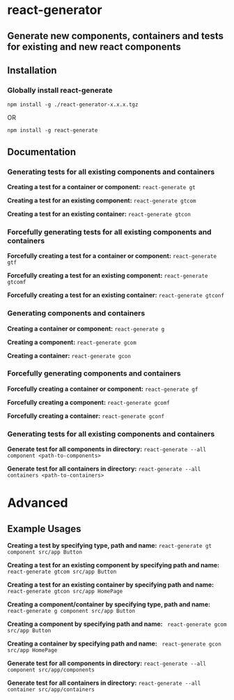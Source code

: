 # react-generator

## Generate new components, containers and tests for existing and new react components

## Installation

### Globally install react-generate

```npm install -g ./react-generator-x.x.x.tgz```

OR

```npm install -g react-generate```

##  Documentation 

### Generating tests for all existing components and containers

**Creating a test for a container or component:** ```react-generate gt```

**Creating a test for an existing component:** ```react-generate gtcom```

**Creating a test for an existing container:** ```react-generate gtcon```


### Forcefully generating tests for all existing components and containers

**Forcefully creating a test for a container or component:** ```react-generate gtf```

**Forcefully creating a test for an existing component:** ```react-generate gtcomf```

**Forcefully creating a test for an existing container:** ```react-generate gtconf```


### Generating components and containers

**Creating a container or component:** ```react-generate g```

**Creating a component:** ```react-generate gcom```

**Creating a container:** ```react-generate gcon```


### Forcefully generating components and containers

**Forcefully creating a container or component:** ```react-generate gf```

**Forcefully creating a component:** ```react-generate gcomf```

**Forcefully creating a container:** ```react-generate gconf```


### Generating tests for all existing components and containers

**Generate test for all components in directory:** ```react-generate --all component <path-to-components>```

**Generate test for all containers in directory:** ```react-generate --all containers <path-to-containers>```

# Advanced


## Example Usages

**Creating a test by specifying type, path and name:** ```react-generate gt component src/app Button```

**Creating a test for an existing component by specifying path and name:** ``` react-generate gtcom src/app Button```

**Creating a test for an existing container by specifying path and name:** ``` react-generate gtcon src/app HomePage```

**Creating a component/container by specifying type, path and name:** ``` react-generate g component src/app Button```

**Creating a component by specifying path and name:** ``` react-generate gcom src/app Button```

**Creating a container by specifying path and name:** ``` react-generate gcon src/app HomePage```

**Generate test for all components in directory:** ```react-generate --all component src/app/components```

**Generate test for all containers in directory:** ```react-generate --all container src/app/containers```

